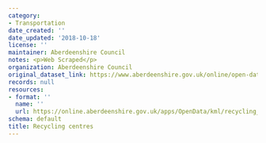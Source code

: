 ```yaml
---
category:
- Transportation
date_created: ''
date_updated: '2018-10-18'
license: ''
maintainer: Aberdeenshire Council
notes: <p>Web Scraped</p>
organization: Aberdeenshire Council
original_dataset_link: https://www.aberdeenshire.gov.uk/online/open-data/
records: null
resources:
- format: ''
  name: ''
  url: https://online.aberdeenshire.gov.uk/apps/OpenData/kml/recycling_centres.kmz
schema: default
title: Recycling centres
---
```

